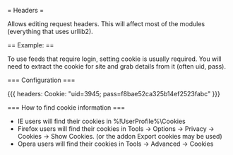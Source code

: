 = Headers =

Allows editing request headers. This will affect most of the modules (everything that uses urllib2).

== Example: ==

To use feeds that require login, setting cookie is usually required. You will need to extract the cookie for site and grab details from it (often uid, pass).

=== Configuration ===

{{{
headers:
  Cookie: "uid=3945; pass=f8bae52ca325b14ef2523fabc"
}}}

=== How to find cookie information ===

 * IE users will find their cookies in %!UserProfile%\Cookies
 * Firefox users will find their cookies in Tools -> Options -> Privacy -> Cookies -> Show Cookies. (or the addon Export cookies may be used)
 * Opera users will find their cookies in Tools -> Advanced -> Cookies
